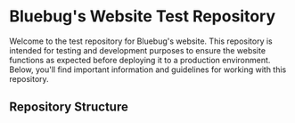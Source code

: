 # Bluebug's Website Test Repository

Welcome to the test repository for Bluebug's website. This repository is intended for testing and development purposes to ensure the website functions as expected before deploying it to a production environment. Below, you'll find important information and guidelines for working with this repository.

## Repository Structure









